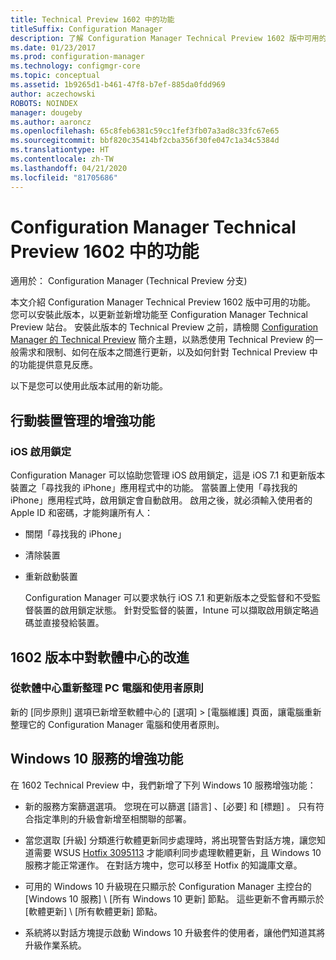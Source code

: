 ```yaml
---
title: Technical Preview 1602 中的功能
titleSuffix: Configuration Manager
description: 了解 Configuration Manager Technical Preview 1602 版中可用的功能。
ms.date: 01/23/2017
ms.prod: configuration-manager
ms.technology: configmgr-core
ms.topic: conceptual
ms.assetid: 1b9265d1-b461-47f8-b7ef-885da0fdd969
author: aczechowski
ROBOTS: NOINDEX
manager: dougeby
ms.author: aaroncz
ms.openlocfilehash: 65c8feb6381c59cc1fef3fb07a3ad8c33fc67e65
ms.sourcegitcommit: bbf820c35414bf2cba356f30fe047c1a34c5384d
ms.translationtype: HT
ms.contentlocale: zh-TW
ms.lasthandoff: 04/21/2020
ms.locfileid: "81705686"
---
```

# <a name="capabilities-in-technical-preview-1602-for-configuration-manager"></a>Configuration Manager Technical Preview 1602 中的功能

適用於：  Configuration Manager (Technical Preview 分支)

本文介紹 Configuration Manager Technical Preview 1602 版中可用的功能。 您可以安裝此版本，以更新並新增功能至 Configuration Manager Technical Preview 站台。 安裝此版本的 Technical Preview 之前，請檢閱 [Configuration Manager 的 Technical Preview](../../core/get-started/technical-preview.md) 簡介主題，以熟悉使用 Technical Preview 的一般需求和限制、如何在版本之間進行更新，以及如何針對 Technical Preview 中的功能提供意見反應。  

 以下是您可以使用此版本試用的新功能。  

##  <a name="improvements-to-mobile-device-management"></a><a name="BKMK_MDM"></a> 行動裝置管理的增強功能  

### <a name="ios-activation-lock"></a>iOS 啟用鎖定  
 Configuration Manager 可以協助您管理 iOS 啟用鎖定，這是 iOS 7.1 和更新版本裝置之「尋找我的 iPhone」應用程式中的功能。 當裝置上使用「尋找我的 iPhone」應用程式時，啟用鎖定會自動啟用。 啟用之後，就必須輸入使用者的 Apple ID 和密碼，才能夠讓所有人：  

- 關閉「尋找我的 iPhone」  

- 清除裝置  

- 重新啟動裝置  

  Configuration Manager 可以要求執行 iOS 7.1 和更新版本之受監督和不受監督裝置的啟用鎖定狀態。 針對受監督的裝置，Intune 可以擷取啟用鎖定略過碼並直接發給裝置。  

##  <a name="improvements-to-software-center-in-version-1602"></a><a name="BKMK_SC1601"></a> 1602 版本中對軟體中心的改進  

### <a name="refresh-pc-machine-and-user-policy-from-software-center"></a>從軟體中心重新整理 PC 電腦和使用者原則  
 新的 [同步原則]  選項已新增至軟體中心的 [選項]   > [電腦維護]  頁面，讓電腦重新整理它的 Configuration Manager 電腦和使用者原則。  

##  <a name="improvements-to-windows-10-servicing"></a><a name="BKMK_Win10Servicing"></a> Windows 10 服務的增強功能  
 在 1602 Technical Preview 中，我們新增了下列 Windows 10 服務增強功能：  

-   新的服務方案篩選選項。  您現在可以篩選 [語言]  、[必要]  和 [標題]  。 只有符合指定準則的升級會新增至相關聯的部署。  

-   當您選取 [升級]  分類進行軟體更新同步處理時，將出現警告對話方塊，讓您知道需要 WSUS [Hotfix 3095113](https://support.microsoft.com/kb/3095113) 才能順利同步處理軟體更新，且 Windows 10 服務才能正常運作。  在對話方塊中，您可以移至 Hotfix 的知識庫文章。  

-   可用的 Windows 10 升級現在只顯示於 Configuration Manager 主控台的 [Windows 10 服務]   \ [所有 Windows 10 更新]  節點。 這些更新不會再顯示於 [軟體更新]   \ [所有軟體更新]  節點。  

-   系統將以對話方塊提示啟動 Windows 10 升級套件的使用者，讓他們知道其將升級作業系統。  
